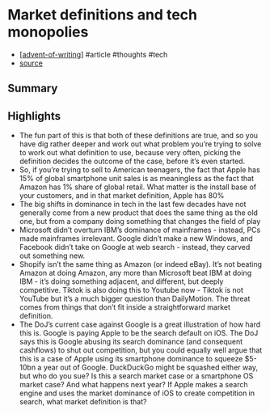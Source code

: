 # Market definitions and tech monopolies

- [[advent-of-writing]] #article #thoughts #tech
- [source](https://www.ben-evans.com/benedictevans/2020/10/31/market-definitions-and-tech-monopolies)

## Summary

## Highlights

- The fun part of this is that both of these definitions are true, and so you have dig rather deeper and work out what problem you’re trying to solve to work out what definition to use, because very often, picking the definition decides the outcome of the case, before it’s even started.
- So, if you’re trying to sell to American teenagers, the fact that Apple has 15% of global smartphone unit sales is as meaningless as the fact that Amazon has 1% share of global retail. What matter is the install base of your customers, and in that market definition, Apple has 80%
- The big shifts in dominance in tech in the last few decades have not generally come from a new product that does the same thing as the old one, but from a company doing something that changes the field of play
- Microsoft didn’t overturn IBM’s dominance of mainframes - instead, PCs made mainframes irrelevant. Google didn’t make a new Windows, and Facebook didn’t take on Google at web search - instead, they carved out something new.
- Shopify isn’t the same thing as Amazon (or indeed eBay). It’s not beating Amazon at doing Amazon, any more than Microsoft beat IBM at doing IBM - it’s doing something adjacent, and different, but deeply competitive. Tiktok is also doing this to Youtube now - Tiktok is not YouTube but it’s a much bigger question than DailyMotion. The threat comes from things that don’t fit inside a straightforward market definition.
- The DoJ’s current case against Google is a great illustration of how hard this is. Google is paying Apple to be the search default on iOS. The DoJ says this is Google abusing its search dominance (and consequent cashflows) to shut out competition, but you could equally well argue that this is a case of Apple using its smartphone dominance to squeeze $5-10bn a year out of Google. DuckDuckGo might be squashed either way, but who do you sue? Is this a search market case or a smartphone OS market case? And what happens next year? If Apple makes a search engine and uses the market dominance of iOS to create competition in search, what market definition is that?

[//begin]: # "Autogenerated link references for markdown compatibility"
[advent-of-writing]: advent-of-writing "Advent of Writing"
[//end]: # "Autogenerated link references"
